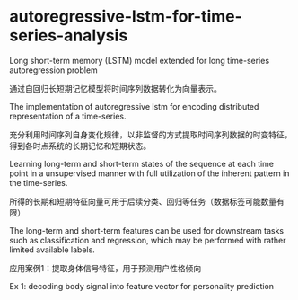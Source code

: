 # autoregressive-lstm-for-time-series-analysis
Long short-term memory (LSTM) model extended for long time-series autoregression problem

通过自回归长短期记忆模型将时间序列数据转化为向量表示。

The implementation of autoregressive lstm for encoding distributed representation of a time-series.

充分利用时间序列自身变化规律，以非监督的方式提取时间序列数据的时变特征，得到各时点系统的长期记忆和短期状态。

Learning long-term and short-term states of the sequence at each time point in a unsupervised manner with full utilization of the inherent pattern in the time-series.

所得的长期和短期特征向量可用于后续分类、回归等任务（数据标签可能数量有限）

The long-term and short-term features can be used for downstream tasks such as classification and regression, which may be performed with rather limited available labels.

应用案例1：提取身体信号特征，用于预测用户性格倾向

Ex 1: decoding body signal into feature vector for personality prediction




